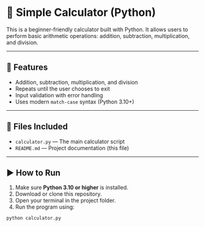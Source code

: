 # 🧮 Simple Calculator (Python)

This is a beginner-friendly calculator built with Python. It allows users to perform basic arithmetic operations: addition, subtraction, multiplication, and division.

---

## 🚀 Features

- Addition, subtraction, multiplication, and division
- Repeats until the user chooses to exit
- Input validation with error handling
- Uses modern `match-case` syntax (Python 3.10+)

---

## 📂 Files Included

- `calculator.py` — The main calculator script
- `README.md` — Project documentation (this file)

---

## ▶️ How to Run

1. Make sure **Python 3.10 or higher** is installed.
2. Download or clone this repository.
3. Open your terminal in the project folder.
4. Run the program using:

```bash
python calculator.py
